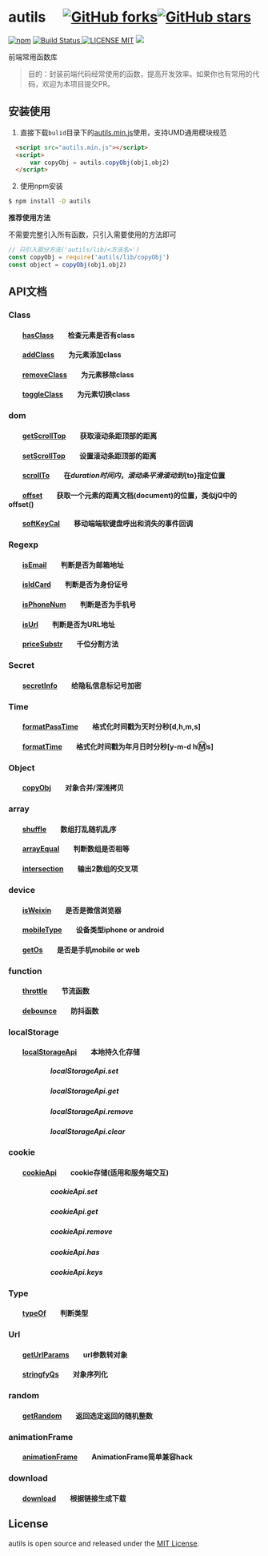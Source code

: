 # autils &emsp;[![GitHub forks](https://img.shields.io/github/forks/zhangkun-Jser/autils.svg?style=social&label=Fork)](https://www.npmjs.com/package/autils)[![GitHub stars](https://img.shields.io/github/stars/zhangkun-Jser/autils.svg?style=social&label=Stars)](https://www.npmjs.com/package/autils)
[![npm](https://img.shields.io/npm/dw/autils.svg)](https://www.npmjs.com/package/autils)
[![Build Status](https://img.shields.io/appveyor/ci/gruntjs/grunt/master.svg) ![LICENSE MIT](https://img.shields.io/npm/l/express.svg)](https://www.npmjs.com/package/autils) ![](https://img.shields.io/npm/v/autils.svg)

 
前端常用函数库  

> 目的：封装前端代码经常使用的函数，提高开发效率。如果你也有常用的代码，欢迎为本项目提交PR。

## 安装使用

1. 直接下载`bulid`目录下的[autils.min.js](https://github.com/zhangkun-Jser/autils/blob/master/build/autils.min.js)使用，支持UMD通用模块规范  

``` html
  <script src="autils.min.js"></script>
  <script>
      var copyObj = autils.copyObj(obj1,obj2)
  </script>
```

2. 使用npm安装
``` bash
$ npm install -D autils
```

**推荐使用方法**  

不需要完整引入所有函数，只引入需要使用的方法即可
``` javascript
// 只引入部分方法('autils/lib/<方法名>')
const copyObj = require('autils/lib/copyObj')
const object = copyObj(obj1,obj2)
```

## API文档
### Class
#### &emsp;&emsp;[hasClass][hasClass]&emsp;&emsp;检查元素是否有class
#### &emsp;&emsp;[addClass][addClass]&emsp;&emsp;为元素添加class
#### &emsp;&emsp;[removeClass][removeClass]&emsp;&emsp;为元素移除class
#### &emsp;&emsp;[toggleClass][toggleClass]&emsp;&emsp;为元素切换class

### dom
#### &emsp;&emsp;[getScrollTop][getScrollTop]&emsp;&emsp;获取滚动条距顶部的距离
#### &emsp;&emsp;[setScrollTop][setScrollTop]&emsp;&emsp;设置滚动条距顶部的距离
#### &emsp;&emsp;[scrollTo][scrollTo]&emsp;&emsp;在${duration}时间内，滚动条平滑滚动到${to}指定位置
#### &emsp;&emsp;[offset][offset]&emsp;&emsp;获取一个元素的距离文档(document)的位置，类似jQ中的offset()
#### &emsp;&emsp;[softKeyCal][softKeyCal]&emsp;&emsp;移动端端软键盘呼出和消失的事件回调

### Regexp  
#### &emsp;&emsp;[isEmail][isEmail]&emsp;&emsp;判断是否为邮箱地址 
#### &emsp;&emsp;[isIdCard][isIdCard]&emsp;&emsp;判断是否为身份证号
#### &emsp;&emsp;[isPhoneNum][isPhoneNum]&emsp;&emsp;判断是否为手机号  
#### &emsp;&emsp;[isUrl][isUrl]&emsp;&emsp;判断是否为URL地址
#### &emsp;&emsp;[priceSubstr][priceSubstr]&emsp;&emsp;千位分割方法

### Secret
#### &emsp;&emsp;[secretInfo][secretInfo]&emsp;&emsp;给隐私信息标记号加密

### Time  
#### &emsp;&emsp;[formatPassTime][formatPassTime]&emsp;&emsp;格式化时间戳为天时分秒[d,h,m,s]
#### &emsp;&emsp;[formatTime][formatTime]&emsp;&emsp;格式化时间戳为年月日时分秒[y-m-d h:m:s]

### Object  
#### &emsp;&emsp;[copyObj][copyObj]&emsp;&emsp;对象合并/深浅拷贝

### array 
#### &emsp;&emsp;[shuffle][shuffle]&emsp;&emsp;数组打乱随机乱序
#### &emsp;&emsp;[arrayEqual][arrayEqual]&emsp;&emsp;判断数组是否相等
#### &emsp;&emsp;[intersection][intersection]&emsp;&emsp;输出2数组的交叉项

### device  
#### &emsp;&emsp;[isWeixin][isWeixin]&emsp;&emsp;是否是微信浏览器
#### &emsp;&emsp;[mobileType][mobileType]&emsp;&emsp;设备类型iphone or android
#### &emsp;&emsp;[getOs][getOs]&emsp;&emsp;是否是手机mobile or web

### function  
#### &emsp;&emsp;[throttle][throttle]&emsp;&emsp;节流函数
#### &emsp;&emsp;[debounce][debounce]&emsp;&emsp;防抖函数

### localStorage
#### &emsp;&emsp;[localStorageApi][localStorageApi]&emsp;&emsp;本地持久化存储
##### &emsp;&emsp;&emsp;&emsp;&emsp;&emsp;localStorageApi.set
##### &emsp;&emsp;&emsp;&emsp;&emsp;&emsp;localStorageApi.get
##### &emsp;&emsp;&emsp;&emsp;&emsp;&emsp;localStorageApi.remove
##### &emsp;&emsp;&emsp;&emsp;&emsp;&emsp;localStorageApi.clear

### cookie
#### &emsp;&emsp;[cookieApi][cookieApi]&emsp;&emsp;cookie存储(适用和服务端交互)
##### &emsp;&emsp;&emsp;&emsp;&emsp;&emsp;cookieApi.set
##### &emsp;&emsp;&emsp;&emsp;&emsp;&emsp;cookieApi.get
##### &emsp;&emsp;&emsp;&emsp;&emsp;&emsp;cookieApi.remove
##### &emsp;&emsp;&emsp;&emsp;&emsp;&emsp;cookieApi.has
##### &emsp;&emsp;&emsp;&emsp;&emsp;&emsp;cookieApi.keys

### Type
#### &emsp;&emsp;[typeOf][typeOf]&emsp;&emsp;判断类型

### Url
#### &emsp;&emsp;[getUrlParams][getUrlParams]&emsp;&emsp;url参数转对象
#### &emsp;&emsp;[stringfyQs][stringfyQs]&emsp;&emsp;对象序列化

### random 
#### &emsp;&emsp;[getRandom][getRandom]&emsp;&emsp;返回选定返回的随机整数

### animationFrame 
#### &emsp;&emsp;[animationFrame][animationFrame]&emsp;&emsp;AnimationFrame简单兼容hack

### download 
#### &emsp;&emsp;[download][download]&emsp;&emsp;根据链接生成下载

[hasClass]:https://github.com/zhangkun-Jser/autils/blob/master/lib/hasClass.js
[addClass]:https://github.com/zhangkun-Jser/autils/blob/master/lib/addClass.js
[removeClass]:https://github.com/zhangkun-Jser/autils/blob/master/lib/removeClass.js
[toggleClass]:https://github.com/zhangkun-Jser/autils/blob/master/lib/toggleClass.js
[arrayEqual]:https://github.com/zhangkun-Jser/autils/blob/master/lib/arrayEqual.js
[animationFrame]:https://github.com/zhangkun-Jser/autils/blob/master/src/animationFrame/animationFrame.js
[getRandom]:https://github.com/zhangkun-Jser/autils/blob/master/src/random/getRandom.js
[shuffle]:https://github.com/zhangkun-Jser/autils/blob/master/src/array/shuffle.js
[throttle]:https://github.com/zhangkun-Jser/autils/blob/master/src/function/throttle.js
[debounce]:https://github.com/zhangkun-Jser/autils/blob/master/src/function/debounce.js
[getScrollTop]:https://github.com/proYang/outils/blob/master/src/dom/getScrollTop.js
[offset]:https://github.com/proYang/outils/blob/master/src/dom/offset.js
[scrollTo]:https://github.com/proYang/outils/blob/master/src/dom/scrollTo.js
[setScrollTop]:https://github.com/proYang/outils/blob/master/src/dom/setScrollTop.js
[softKeyCal]:https://github.com/zhangkun-Jser/autils/blob/master/src/dom/softKeyCal.js
[isWeixin]:https://github.com/zhangkun-Jser/autils/blob/master/src/device/isWeixin.js
[mobileType]:https://github.com/zhangkun-Jser/autils/blob/master/src/device/mobileType.js
[getOs]:https://github.com/zhangkun-Jser/autils/blob/master/src/device/getOs.js
[secretInfo]:https://github.com/zhangkun-Jser/autils/blob/master/src/secret/secretInfo.js
[typeOf]:https://github.com/zhangkun-Jser/autils/blob/master/src/type/typeOf.js
[copyObj]:https://github.com/zhangkun-Jser/autils/blob/master/src/object/copyObj.js
[isEmail]:https://github.com/zhangkun-Jser/autils/blob/master/src/regexp/isEmail.js
[isIdCard]:https://github.com/zhangkun-Jser/autils/blob/master/src/regexp/isIdCard.js
[isPhoneNum]:https://github.com/zhangkun-Jser/autils/blob/master/src/regexp/isPhoneNum.js
[isUrl]:https://github.com/zhangkun-Jser/autils/blob/master/src/regexp/isUrl.js
[priceSubstr]:https://github.com/zhangkun-Jser/autils/blob/master/src/regexp/priceSubstr.js
[formatPassTime]:https://github.com/zhangkun-Jser/autils/blob/master/src/time/formatPassTime.js
[formatTime]:https://github.com/zhangkun-Jser/autils/blob/master/src/time/formatTime.js
[getUrlParams]:https://github.com/zhangkun-Jser/autils/blob/master/src/url/getUrlParams.js
[stringfyQs]:https://github.com/zhangkun-Jser/autils/blob/master/src/url/stringfyQs.js
[localStorageApi]:https://github.com/zhangkun-Jser/autils/blob/master/src/stroge/localStorage.js
[cookieApi]:https://github.com/zhangkun-Jser/autils/blob/master/src/cookie/cookie.js
[intersection]:https://github.com/zhangkun-Jser/autils/blob/master/src/array/intersection.js
[download]:https://github.com/zhangkun-Jser/autils/blob/master/src/download/download.js


## License
autils is open source and released under the [MIT License](LICENSE).